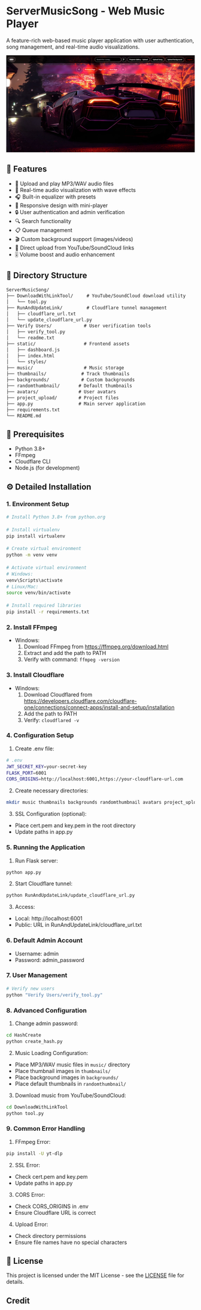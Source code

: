 # ServerMusicSong - Web Music Player 

A feature-rich web-based music player application with user authentication, song management, and real-time audio visualizations.

![ServerMusicSong Screenshot](docs/screenshot.png) <!-- You'll need to add this -->

## 🌟 Features

- 🎵 Upload and play MP3/WAV audio files
- 🎨 Real-time audio visualization with wave effects
- 🎧 Built-in equalizer with presets
- 📱 Responsive design with mini-player
- 🔒 User authentication and admin verification
- 🔍 Search functionality
- 📋 Queue management
- 🎬 Custom background support (images/videos)
- 🔗 Direct upload from YouTube/SoundCloud links
- 🎚️ Volume boost and audio enhancement
 
## 📁 Directory Structure

```
ServerMusicSong/
├── DownloadWithLinkTool/     # YouTube/SoundCloud download utility
│   └── tool.py
├── RunAndUpdateLink/         # Cloudflare tunnel management
│   ├── cloudflare_url.txt
│   └── update_cloudflare_url.py
├── Verify Users/            # User verification tools
│   ├── verify_tool.py
│   └── readme.txt
├── static/                  # Frontend assets
│   ├── dashboard.js
│   ├── index.html
│   └── styles/
├── music/                   # Music storage
├── thumbnails/             # Track thumbnails
├── backgrounds/            # Custom backgrounds
├── randomthumbnail/       # Default thumbnails
├── avatars/               # User avatars
├── project_upload/        # Project files
├── app.py                 # Main server application
├── requirements.txt
└── README.md
```

## 🚀 Prerequisites

- Python 3.8+
- FFmpeg
- Cloudflare CLI
- Node.js (for development)

## ⚙️ Detailed Installation

### 1. Environment Setup
```bash
# Install Python 3.8+ from python.org

# Install virtualenv
pip install virtualenv

# Create virtual environment
python -m venv venv

# Activate virtual environment
# Windows:
venv\Scripts\activate
# Linux/Mac:
source venv/bin/activate

# Install required libraries
pip install -r requirements.txt
```

### 2. Install FFmpeg
- Windows: 
  1. Download FFmpeg from https://ffmpeg.org/download.html
  2. Extract and add the path to PATH
  3. Verify with command: `ffmpeg -version`

### 3. Install Cloudflare
- Windows:
  1. Download Cloudflared from https://developers.cloudflare.com/cloudflare-one/connections/connect-apps/install-and-setup/installation
  2. Add the path to PATH
  3. Verify: `cloudflared -v`

### 4. Configuration Setup

1. Create .env file:
```bash
# .env
JWT_SECRET_KEY=your-secret-key
FLASK_PORT=6001
CORS_ORIGINS=http://localhost:6001,https://your-cloudflare-url.com
```

2. Create necessary directories:
```bash
mkdir music thumbnails backgrounds randomthumbnail avatars project_upload
```

3. SSL Configuration (optional):
- Place cert.pem and key.pem in the root directory
- Update paths in app.py

### 5. Running the Application

1. Run Flask server:
```bash
python app.py
```

2. Start Cloudflare tunnel:
```bash
python RunAndUpdateLink/update_cloudflare_url.py
```

3. Access:
- Local: http://localhost:6001
- Public: URL in RunAndUpdateLink/cloudflare_url.txt

### 6. Default Admin Account
- Username: admin
- Password: admin_password

### 7. User Management
```bash
# Verify new users
python "Verify Users/verify_tool.py"
```

### 8. Advanced Configuration

1. Change admin password:
```bash
cd HashCreate
python create_hash.py
```

2. Music Loading Configuration:
- Place MP3/WAV music files in `music/` directory
- Place thumbnail images in `thumbnails/`
- Place background images in `backgrounds/`
- Place default thumbnails in `randomthumbnail/`

3. Download music from YouTube/SoundCloud:
```bash
cd DownloadWithLinkTool
python tool.py
```

### 9. Common Error Handling

1. FFmpeg Error:
```bash
pip install -U yt-dlp
```

2. SSL Error:
- Check cert.pem and key.pem
- Update paths in app.py

3. CORS Error:
- Check CORS_ORIGINS in .env
- Ensure Cloudflare URL is correct

4. Upload Error:
- Check directory permissions
- Ensure file names have no special characters

## 📝 License

This project is licensed under the MIT License - see the [LICENSE](LICENSE) file for details.

## Credit
